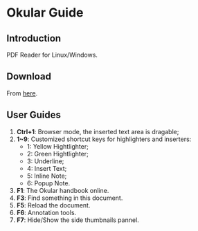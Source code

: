 # Okular Guide

## Introduction

PDF Reader for Linux/Windows. 

## Download 

From [here](https://okular.kde.org/).

## User Guides

1. **Ctrl+1**: Browser mode, the inserted text area is dragable;
2. **1~9**: Customized shortcut keys for highlighters and inserters:
   - 1: Yellow Hightlighter;
   - 2: Green Hightlighter;
   - 3: Underline;
   - 4: Insert Text;
   - 5: Inline Note;
   - 6: Popup Note.
3. **F1**: The Okular handbook online.
4. **F3**: Find something in this document.
5. **F5**: Reload the document.
6. **F6**: Annotation tools.
7. **F7**: Hide/Show the side thumbnails pannel.

